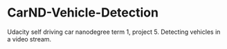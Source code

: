 # CarND-Vehicle-Detection
Udacity self driving car nanodegree term 1, project 5. Detecting vehicles in a video stream.
